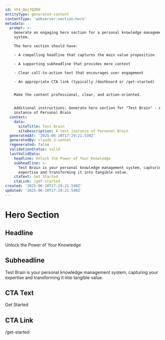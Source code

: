 ```yaml
---
id: YFX_Qmj7QZR8
entityType: generated-content
contentType: 'webserver:section:hero'
metadata:
  prompt: >-
    Generate an engaging hero section for a personal knowledge management
    system. 

    The hero section should have:

    - A compelling headline that captures the main value proposition

    - A supporting subheadline that provides more context

    - Clear call-to-action text that encourages user engagement

    - An appropriate CTA link (typically /dashboard or /get-started)


    Make the content professional, clear, and action-oriented.


    Additional instructions: Generate hero section for "Test Brain" - A test
    instance of Personal Brain
  context:
    data:
      siteTitle: Test Brain
      siteDescription: A test instance of Personal Brain
  generatedAt: '2025-06-10T17:29:21.539Z'
  generatedBy: claude-3-sonnet
  regenerated: false
  validationStatus: valid
  lastValidData:
    headline: Unlock the Power of Your Knowledge
    subheadline: >-
      Test Brain is your personal knowledge management system, capturing your
      expertise and transforming it into tangible value.
    ctaText: Get Started
    ctaLink: /get-started
created: '2025-06-10T17:29:21.540Z'
updated: '2025-06-10T17:29:21.540Z'
---
```

# Hero Section

## Headline
Unlock the Power of Your Knowledge

## Subheadline
Test Brain is your personal knowledge management system, capturing your expertise and transforming it into tangible value.

## CTA Text
Get Started

## CTA Link
/get-started
